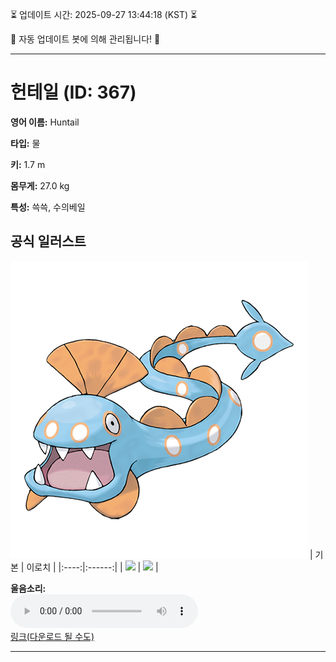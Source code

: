 
⏳ 업데이트 시간: 2025-09-27 13:44:18 (KST) ⏳

🤖 자동 업데이트 봇에 의해 관리됩니다! 🤖

---

# 헌테일 (ID: 367)
**영어 이름:** Huntail

**타입:** 물

**키:** 1.7 m

**몸무게:** 27.0 kg

**특성:** 쓱쓱, 수의베일

## 공식 일러스트
![](https://raw.githubusercontent.com/PokeAPI/sprites/master/sprites/pokemon/other/official-artwork/367.png)
| 기본 | 이로치 |
|:----:|:------:|
| <img src="http://play.pokemonshowdown.com/sprites/ani/huntail.gif" width="200"> | <img src="http://play.pokemonshowdown.com/sprites/ani-shiny/huntail.gif" width="200"> |

**울음소리:**<br><audio controls src="https://raw.githubusercontent.com/PokeAPI/cries/main/cries/pokemon/latest/367.ogg"></audio><br> [링크(다운로드 될 수도)](https://raw.githubusercontent.com/PokeAPI/cries/main/cries/pokemon/latest/367.ogg)


---
